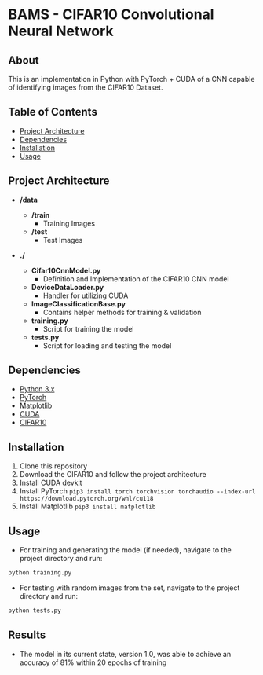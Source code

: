 # BAMS - CIFAR10 Convolutional Neural Network

## About

This is an implementation in Python with PyTorch + CUDA of a CNN capable of identifying images from the CIFAR10 Dataset.

## Table of Contents

- [Project Architecture](#project-architecture)
- [Dependencies](#dependencies)
- [Installation](#installation)
- [Usage](#usage)

## Project Architecture

- **/data**
  - **/train**
    - Training Images
  - **/test**
    - Test Images

- **./**
  - **Cifar10CnnModel.py**
    - Definition and Implementation of the CIFAR10 CNN model
  - **DeviceDataLoader.py**
    - Handler for utilizing CUDA
  - **ImageClassificationBase.py**
    - Contains helper methods for training & validation
  - **training.py**
    - Script for training the model
  - **tests.py**
    - Script for loading and testing the model

## Dependencies

- [Python 3.x](https://www.python.org/)
- [PyTorch](https://pytorch.org/)
- [Matplotlib](https://matplotlib.org/)
- [CUDA](https://developer.nvidia.com/cuda-toolkit)
- [CIFAR10](https://www.cs.toronto.edu/~kriz/cifar.html)

## Installation

1. Clone this repository
2. Download the CIFAR10 and follow the project architecture
3. Install CUDA devkit
4. Install PyTorch `pip3 install torch torchvision torchaudio --index-url https://download.pytorch.org/whl/cu118`
5. Install Matplotlib `pip3 install matplotlib`

## Usage

- For training and generating the model (if needed), navigate to the project directory and run:
```bash
python training.py
```
- For testing with random images from the set, navigate to the project directory and run:
```bash
python tests.py 
```

## Results

- The model in its current state, version 1.0, was able to achieve an accuracy of 81% within 20 epochs of training
